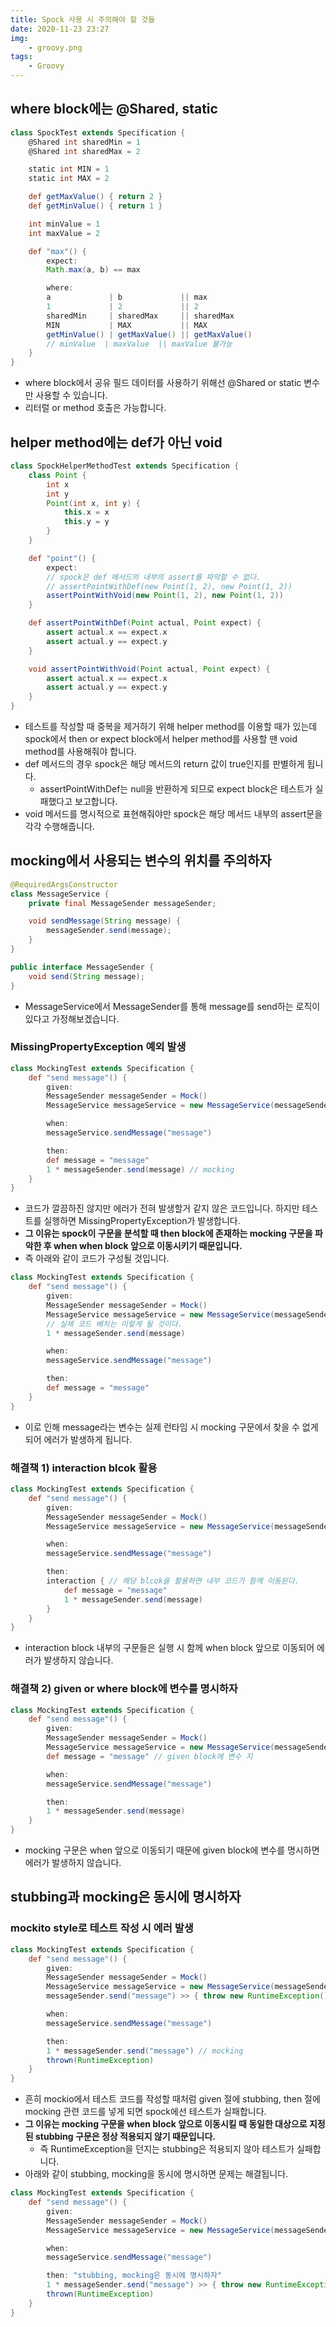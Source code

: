 ```yaml
---
title: Spock 사용 시 주의해야 할 것들
date: 2020-11-23 23:27
img: 
    - groovy.png
tags: 
    - Groovy
---
```


## where block에는 @Shared, static
```groovy
class SpockTest extends Specification {
    @Shared int sharedMin = 1
    @Shared int sharedMax = 2

    static int MIN = 1
    static int MAX = 2

    def getMaxValue() { return 2 }
    def getMinValue() { return 1 }

    int minValue = 1
    int maxValue = 2

    def "max"() {
        expect:
        Math.max(a, b) == max

        where:
        a             | b             || max
        1             | 2             || 2
        sharedMin     | sharedMax     || sharedMax
        MIN           | MAX           || MAX
        getMinValue() | getMaxValue() || getMaxValue()
        // minValue  | maxValue  || maxValue 불가능
    }
}
```
- where block에서 공유 필드 데이터를 사용하기 위해선 @Shared or static 변수만 사용할 수 있습니다.
- 리터럴 or method 호출은 가능합니다.  

## helper method에는 def가 아닌 void
```groovy
class SpockHelperMethodTest extends Specification {
    class Point {
        int x
        int y
        Point(int x, int y) {
            this.x = x
            this.y = y
        }
    }

    def "point"() {
        expect:
        // spock은 def 메서드의 내부의 assert를 파악할 수 없다. 
        // assertPointWithDef(new Point(1, 2), new Point(1, 2))
        assertPointWithVoid(new Point(1, 2), new Point(1, 2))
    }

    def assertPointWithDef(Point actual, Point expect) {
        assert actual.x == expect.x
        assert actual.y == expect.y
    }

    void assertPointWithVoid(Point actual, Point expect) {
        assert actual.x == expect.x
        assert actual.y == expect.y
    }
}
```
- 테스트를 작성할 때 중복을 제거하기 위해 helper method를 이용할 때가 있는데 spock에서 then or expect block에서 helper method를 사용할 땐 void method를 사용해줘야 합니다.
- def 메서드의 경우 spock은 해당 메서드의 return 값이 true인지를 판별하게 됩니다.
    - assertPointWithDef는 null을 반환하게 되므로 expect block은 테스트가 실패했다고 보고합니다.
- void 메서드를 명시적으로 표현해줘야만 spock은 해당 메서드 내부의 assert문을 각각 수행해줍니다.

## mocking에서 사용되는 변수의 위치를 주의하자
```java
@RequiredArgsConstructor
class MessageService {
    private final MessageSender messageSender;

    void sendMessage(String message) {
        messageSender.send(message);
    }
}

public interface MessageSender {
    void send(String message);
}
```
- MessageService에서 MessageSender를 통해 message를 send하는 로직이 있다고 가정해보겠습니다.

### MissingPropertyException 예외 발생
```groovy
class MockingTest extends Specification {
    def "send message"() {
        given:
        MessageSender messageSender = Mock()
        MessageService messageService = new MessageService(messageSender)

        when:
        messageService.sendMessage("message")

        then:
        def message = "message"
        1 * messageSender.send(message) // mocking
    }
}
```
- 코드가 깔끔하진 않지만 에러가 전혀 발생할거 같지 않은 코드입니다. 하지만 테스트를 실행하면 MissingPropertyException가 발생합니다.
- **그 이유는 spock이 구문을 분석할 때 then block에 존재하는 mocking 구문을 파악한 후 when when block 앞으로 이동시키기 때문입니다.**
- 즉 아래와 같이 코드가 구성될 것입니다.

```groovy
class MockingTest extends Specification {
    def "send message"() {
        given:
        MessageSender messageSender = Mock()
        MessageService messageService = new MessageService(messageSender)
        // 실제 코드 배치는 이렇게 될 것이다.
        1 * messageSender.send(message) 

        when:
        messageService.sendMessage("message")

        then:
        def message = "message"
    }
}
```
- 이로 인해 message라는 변수는 실제 런타임 시 mocking 구문에서 찾을 수 없게 되어 에러가 발생하게 됩니다.

### 해결책 1) interaction blcok 활용
```groovy
class MockingTest extends Specification {
    def "send message"() {
        given:
        MessageSender messageSender = Mock()
        MessageService messageService = new MessageService(messageSender)

        when:
        messageService.sendMessage("message")

        then:
        interaction { // 해당 blcok을 활용하면 내부 코드가 함께 이동된다.
            def message = "message"
            1 * messageSender.send(message)
        }
    }
}
```
- interaction block 내부의 구문들은 실행 시 함께 when block 앞으로 이동되어 에러가 발생하지 않습니다.

### 해결책 2) given or where block에 변수를 명시하자
```groovy
class MockingTest extends Specification {
    def "send message"() {
        given:
        MessageSender messageSender = Mock()
        MessageService messageService = new MessageService(messageSender)
        def message = "message" // given block에 변수 지

        when:
        messageService.sendMessage("message")

        then:
        1 * messageSender.send(message)
    }
}
```
- mocking 구문은 when 앞으로 이동되기 때문에 given block에 변수를 명시하면 에러가 발생하지 않습니다.

## stubbing과 mocking은 동시에 명시하자
### mockito style로 테스트 작성 시 에러 발생
```groovy
class MockingTest extends Specification {
    def "send message"() {
        given:
        MessageSender messageSender = Mock()
        MessageService messageService = new MessageService(messageSender)
        messageSender.send("message") >> { throw new RuntimeException() } // stubbing

        when:
        messageService.sendMessage("message")

        then:
        1 * messageSender.send("message") // mocking
        thrown(RuntimeException)
    }
}
```
- 흔히 mockio에서 테스트 코드를 작성할 때처럼 given 절에 stubbing, then 절에 mocking 관련 코드를 넣게 되면 spock에선 테스트가 실패합니다.
- **그 이유는 mocking 구문을 when block 앞으로 이동시킬 때 동일한 대상으로 지정된 stubbing 구문은 정상 적용되지 않기 때문입니다.**
    - 즉 RuntimeException을 던지는 stubbing은 적용되지 않아 테스트가 실패합니다.
- 아래와 같이 stubbing, mocking을 동시에 명시하면 문제는 해결됩니다. 

```groovy
class MockingTest extends Specification {
    def "send message"() {
        given:
        MessageSender messageSender = Mock()
        MessageService messageService = new MessageService(messageSender)

        when:
        messageService.sendMessage("message")

        then: "stubbing, mocking은 동시에 명시하자"
        1 * messageSender.send("message") >> { throw new RuntimeException() }
        thrown(RuntimeException)
    }
}
```
